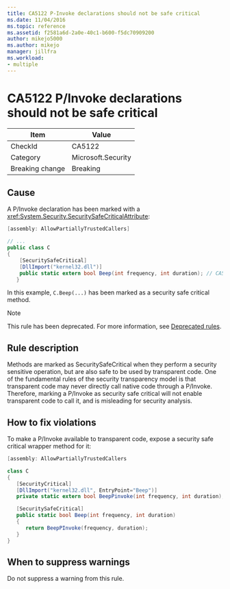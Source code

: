 ```yaml
---
title: CA5122 P-Invoke declarations should not be safe critical
ms.date: 11/04/2016
ms.topic: reference
ms.assetid: f2581a6d-2a0e-40c1-b600-f5dc70909200
author: mikejo5000
ms.author: mikejo
manager: jillfra
ms.workload:
- multiple
---
```

# CA5122 P/Invoke declarations should not be safe critical

|Item|Value|
|-|-|
|CheckId|CA5122|
|Category|Microsoft.Security|
|Breaking change|Breaking|

## Cause
A P/Invoke declaration has been marked with a <xref:System.Security.SecuritySafeCriticalAttribute>:

```csharp
[assembly: AllowPartiallyTrustedCallers]

// ...
public class C
{
    [SecuritySafeCritical]
    [DllImport("kernel32.dll")]
    public static extern bool Beep(int frequency, int duration); // CA5122 - safe critical p/invoke
   }
```

In this example, `C.Beep(...)` has been marked as a security safe critical method.

> [!NOTE]
> This rule has been deprecated. For more information, see [Deprecated rules](fxcop-unported-deprecated-rules.md).

## Rule description
Methods are marked as SecuritySafeCritical when they perform a security sensitive operation, but are also safe to be used by transparent code. One of the fundamental rules of the security transparency model is that transparent code may never directly call native code through a P/Invoke. Therefore, marking a P/Invoke as security safe critical will not enable transparent code to call it, and is misleading for security analysis.

## How to fix violations
To make a P/Invoke available to transparent code, expose a security safe critical wrapper method for it:

```csharp
[assembly: AllowPartiallyTrustedCallers

class C
{
   [SecurityCritical]
   [DllImport("kernel32.dll", EntryPoint="Beep")]
   private static extern bool BeepPinvoke(int frequency, int duration); // Security Critical P/Invoke

   [SecuritySafeCritical]
   public static bool Beep(int frequency, int duration)
   {
      return BeepPInvoke(frequency, duration);
   }
}
```

## When to suppress warnings
Do not suppress a warning from this rule.
